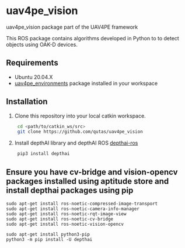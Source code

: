 # uav4pe_vision
uav4pe_vision package part of the UAV4PE framework

This ROS package contains algorithms developed in Python to to detect objects using OAK-D devices.

## Requirements

- Ubuntu 20.04.X
- [uav4pe_environments](https://github.com/qutas/uav4pe_environments) package installed in your workspace 

## Installation

1. Clone this repository into your local catkin workspace.

   ```sh
    cd <path/to/catkin_ws/src>
    git clone https://github.com/qutas/uav4pe_vision
    ```

3. Install depthAI library and depthAI ROS [depthai-ros](https://github.com/luxonis/depthai-ros)
 
   ```sh
    pip3 install depthai
    ```

## Ensure you have cv-bridge and vision-opencv packages installed using aptitude store and install depthai packages using pip

```
sudo apt-get install ros-noetic-compressed-image-transport
sudo apt-get install ros-noetic-camera-info-manager
sudo apt-get install ros-noetic-rqt-image-view
sudo apt-get install ros-noetic-cv-bridge
sudo apt-get install ros-noetic-vision-opencv

sudo apt-get install python3-pip
python3 -m pip install -U depthai
```
